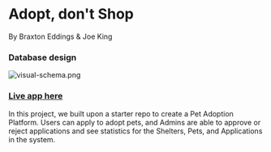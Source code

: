 # Adopt, don't Shop
By Braxton Eddings & Joe King
### Database design
![visual-schema.png](https://i.ibb.co/ZSCBRf5/Screen-Shot-2022-12-14-at-5-18-40-PM.png)

### [Live app here](https://peaceful-headland-48479.herokuapp.com/)

In this project, we built upon a starter repo to create a Pet Adoption Platform. Users can apply to adopt pets, and Admins are able to approve or reject applications and see statistics for the Shelters, Pets, and Applications in the system.

